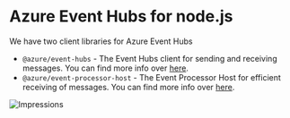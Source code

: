 # Azure Event Hubs for node.js

We have two client libraries for Azure Event Hubs

- `@azure/event-hubs` - The Event Hubs client for sending and receiving messages. You can find more info over [here](./event-hubs).
- `@azure/event-processor-host` - The Event Processor Host for efficient receiving of messages. You can find more info over [here](./event-processor-host).

![Impressions](https://azure-sdk-impressions.azurewebsites.net/api/impressions/azure-sdk-for-js/sdk/eventhubs/README.png)
